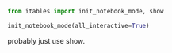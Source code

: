 
```python
from itables import init_notebook_mode, show

init_notebook_mode(all_interactive=True)
```

probably just use show.